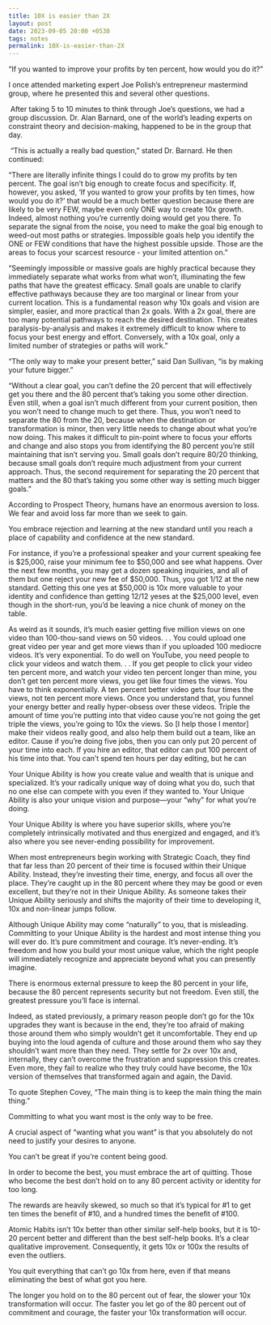 ```yaml
---
title: 10X is easier than 2X
layout: post
date: 2023-09-05 20:00 +0530
tags: notes
permalink: 10X-is-easier-than-2X
---
```


“If you wanted to improve your profits by ten percent, how would you do it?”

I once attended marketing expert Joe Polish’s entrepreneur mastermind group, where he presented this and several other questions.

﻿
After taking 5 to 10 minutes to think through Joe’s questions, we had a group discussion. Dr. Alan Barnard, one of the world’s leading experts on constraint theory and decision-making, happened to be in the group that day.

﻿
“This is actually a really bad question,” stated Dr. Barnard. He then continued:

“There are literally infinite things I could do to grow my profits by ten percent. The goal isn’t big enough to create focus and specificity. If, however, you asked, ‘If you wanted to grow your profits by ten times, how would you do it?’ that would be a much better question because there are likely to be very FEW, maybe even only ONE way to create 10x growth. Indeed, almost nothing you’re currently doing would get you there. To separate the signal from the noise, you need to make the goal big enough to weed-out most paths or strategies. Impossible goals help you identify the ONE or FEW conditions that have the highest possible upside. Those are the areas to focus your scarcest resource - your limited attention on.”

“Seemingly impossible or massive goals are highly practical because they immediately separate what works from what won’t, illuminating the few paths that have the greatest efficacy.
Small goals are unable to clarify effective pathways because they are too marginal or linear from your current location.
This is a fundamental reason why 10x goals and vision are simpler, easier, and more practical than 2x goals. With a 2x goal, there are too many potential pathways to reach the desired destination. This creates paralysis-by-analysis and makes it extremely difficult to know where to focus your best energy and effort.
Conversely, with a 10x goal, only a limited number of strategies or paths will work.”

“The only way to make your present better,” said Dan Sullivan, “is by making your future bigger.”

“Without a clear goal, you can’t define the 20 percent that will effectively get you there and the 80 percent that’s taking you some other direction. Even still, when a goal isn’t much different from your current position, then you won’t need to change much to get there. Thus, you won’t need to separate the 80 from the 20, because when the destination or transformation is minor, then very little needs to change about what you’re now doing. This makes it difficult to pin-point where to focus your efforts and change and also stops you from identifying the 80 percent you’re still maintaining that isn’t serving you.
Small goals don’t require 80/20 thinking, because small goals don’t require much adjustment from your current approach.
Thus, the second requirement for separating the 20 percent that matters and the 80 that’s taking you some other way is setting much bigger goals.”

According to Prospect Theory, humans have an enormous aversion to loss. We fear and avoid loss far more than we seek to gain.

You embrace rejection and learning at the new standard until you reach a place of capability and confidence at the new standard.

For instance, if you’re a professional speaker and your current speaking fee is $25,000, raise your minimum fee to $50,000 and see what happens. Over the next few months, you may get a dozen speaking inquiries, and all of them but one reject your new fee of $50,000. Thus, you got 1/12 at the new standard. Getting this one yes at $50,000 is 10x more valuable to your identity and confidence than getting 12/12 yeses at the $25,000 level, even though in the short-run, you’d be leaving a nice chunk of money on the table.

As weird as it sounds, it’s much easier getting five million views on one video than 100-thou-sand views on 50 videos. . . You could upload one great video per year and get more views than if you uploaded 100 mediocre videos. It’s very exponential. To do well on YouTube, you need people to click your videos and watch them. . . If you get people to click your video ten percent more, and watch your video ten percent longer than mine, you don’t get ten percent more views, you get like four times the views. You have to think exponentially. A ten percent better video gets four times the views, not ten percent more views. Once you understand that, you funnel your energy better and really hyper-obsess over these videos. Triple the amount of time you’re putting into that video cause you’re not going the get triple the views, you’re going to 10x the views. So [I help those I mentor] make their videos really good, and also help them build out a team, like an editor. Cause if you’re doing five jobs, then you can only put 20 percent of your time into each. If you hire an editor, that editor can put 100 percent of his time into that. You can’t spend ten hours per day editing, but he can

Your Unique Ability is how you create value and wealth that is unique and specialized. It’s your radically unique way of doing what you do, such that no one else can compete with you even if they wanted to. Your Unique Ability is also your unique vision and purpose—your “why” for what you’re doing.

Your Unique Ability is where you have superior skills, where you’re completely intrinsically motivated and thus energized and engaged, and it’s also where you see never-ending possibility for improvement.

When most entrepreneurs begin working with Strategic Coach, they find that far less than 20 percent of their time is focused within their Unique Ability. Instead, they’re investing their time, energy, and focus all over the place. They’re caught up in the 80 percent where they may be good or even excellent, but they’re not in their Unique Ability.
As someone takes their Unique Ability seriously and shifts the majority of their time to developing it, 10x and non-linear jumps follow.

Although Unique Ability may come “naturally” to you, that is misleading. Committing to your Unique Ability is the hardest and most intense thing you will ever do.
It’s pure commitment and courage.
It’s never-ending.
It’s freedom and how you build your most unique value, which the right people will immediately recognize and appreciate beyond what you can presently imagine.

There is enormous external pressure to keep the 80 percent in your life, because the 80 percent represents security but not freedom. Even still, the greatest pressure you’ll face is internal.

Indeed, as stated previously, a primary reason people don’t go for the 10x upgrades they want is because in the end, they’re too afraid of making those around them who simply wouldn’t get it uncomfortable. They end up buying into the loud agenda of culture and those around them who say they shouldn’t want more than they need. They settle for 2x over 10x and, internally, they can’t overcome the frustration and suppression this creates. Even more, they fail to realize who they truly could have become, the 10x version of themselves that transformed again and again, the David.

To quote Stephen Covey, “The main thing is to keep the main thing the main thing.”

Committing to what you want most is the only way to be free.

A crucial aspect of “wanting what you want” is that you absolutely do not need to justify your desires to anyone.

You can’t be great if you’re content being good.

In order to become the best, you must embrace the art of quitting. Those who become the best don’t hold on to any 80 percent activity or identity for too long.

The rewards are heavily skewed, so much so that it’s typical for #1 to get ten times the benefit of #10, and a hundred times the benefit of #100.

Atomic Habits isn’t 10x better than other similar self-help books, but it is 10-20 percent better and different than the best self-help books. It’s a clear qualitative improvement. Consequently, it gets 10x or 100x the results of even the outliers.

You quit everything that can’t go 10x from here, even if that means eliminating the best of what got you here.

The longer you hold on to the 80 percent out of fear, the slower your 10x transformation will occur. The faster you let go of the 80 percent out of commitment and courage, the faster your 10x transformation will occur.
